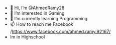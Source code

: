 - 👋 Hi, I’m @AhmedRamy28
- 👀 I’m interested in Gaming
- 🌱 I’m currently learning Programming 
- 📫 How to reach me Facebook /https://www.facebook.com/ahmed.ramy.92167/
- Im in Highschool 
<!---
AhmedRamy28/AhmedRamy28 is a ✨ special ✨ repository because its `README.md` (this file) appears on your GitHub profile.
You can click the Preview link to take a look at your changes.
--->
